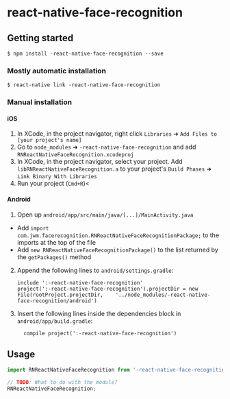 
# react-native-face-recognition

## Getting started

`$ npm install -react-native-face-recognition --save`

### Mostly automatic installation

`$ react-native link -react-native-face-recognition`

### Manual installation


#### iOS

1. In XCode, in the project navigator, right click `Libraries` ➜ `Add Files to [your project's name]`
2. Go to `node_modules` ➜ `-react-native-face-recognition` and add `RNReactNativeFaceRecognition.xcodeproj`
3. In XCode, in the project navigator, select your project. Add `libRNReactNativeFaceRecognition.a` to your project's `Build Phases` ➜ `Link Binary With Libraries`
4. Run your project (`Cmd+R`)<

#### Android

1. Open up `android/app/src/main/java/[...]/MainActivity.java`
  - Add `import com.jwm.facerecognition.RNReactNativeFaceRecognitionPackage;` to the imports at the top of the file
  - Add `new RNReactNativeFaceRecognitionPackage()` to the list returned by the `getPackages()` method
2. Append the following lines to `android/settings.gradle`:
  	```
  	include ':-react-native-face-recognition'
  	project(':-react-native-face-recognition').projectDir = new File(rootProject.projectDir, 	'../node_modules/-react-native-face-recognition/android')
  	```
3. Insert the following lines inside the dependencies block in `android/app/build.gradle`:
  	```
      compile project(':-react-native-face-recognition')
  	```


## Usage
```javascript
import RNReactNativeFaceRecognition from '-react-native-face-recognition';

// TODO: What to do with the module?
RNReactNativeFaceRecognition;
```
  